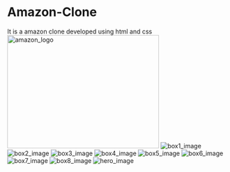 # Amazon-Clone
It is a amazon clone developed using html and css
<img width="348" height="260" alt="amazon_logo" src="https://github.com/user-attachments/assets/c7bbe8a9-c0f7-4bc3-9143-6ba1f7232918" />
![box1_image](https://github.com/user-attachments/assets/a6c9e4d3-2519-4927-ac2a-ef1b63a8e5ca)
![box2_image](https://github.com/user-attachments/assets/f1c95101-40b8-4178-9eb6-def4470e1324)
![box3_image](https://github.com/user-attachments/assets/003a8ccf-2d0f-486d-b7ea-e075904b582b)
![box4_image](https://github.com/user-attachments/assets/8808de56-304f-447b-ac7f-c0958a800d22)
![box5_image](https://github.com/user-attachments/assets/ef62d72a-7fe1-4018-8d9b-71a0ec944148)
![box6_image](https://github.com/user-attachments/assets/1f809e2b-ae50-4aab-8f88-52d0e4ade397)
![box7_image](https://github.com/user-attachments/assets/412ff141-b97c-41ce-9601-e78dda9ea277)
![box8_image](https://github.com/user-attachments/assets/461fea01-9d7b-466a-b3e8-43fa453f4d9b)
![hero_image](https://github.com/user-attachments/assets/3c2b5eef-5085-4915-bffa-4dcd7578f8f0)



